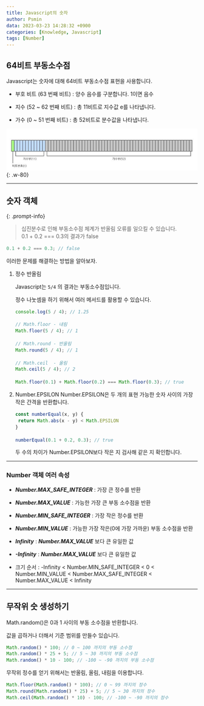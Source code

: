 ```yaml
---
title: Javascript의 숫자
author: Psmin
data: 2023-03-23 14:28:32 +0900
categories: [Knowledge, Javascript]
tags: [Number]
---
```


## 64비트 부동소수점

Javascript는 숫자에 대해 64비트 부동소수점 표현을 사용합니다.

- 부호 비트 (63 번째 비트)
  : 양수 음수를 구분합니다. 1이면 음수

- 지수 (52 ~ 62 번째 비트)
  : 총 11비트로 지수값 e를 나타냅니다.

- 가수 (0 ~ 51 번째 비트)
  : 총 52비트로 분수값을 나타냅니다.

![js-number](/assets/img/js-number.png){: .w-80}

---

## 숫자 객체

{: .prompt-info}

> 십진분수로 인해 부동소수점 체계가 반올림 오류를 일으킬 수 있습니다.  
> 0.1 + 0.2 === 0.3의 결과가 false

```js
0.1 + 0.2 === 0.3; // false
```

이러한 문제를 해결하는 방법을 알아보자.

1. 정수 반올림

   Javascript는 `5/4` 의 결과는 부동소수점입니다.

   정수 나눗셈을 하기 위해서 여러 메서드를 활용할 수 있습니다.

   ```js
   console.log(5 / 4); // 1.25

   // Math.floor - 내림
   Math.floor(5 / 4); // 1

   // Math.round - 반올림
   Math.round(5 / 4); // 1

   // Math.ceil  - 올림
   Math.ceil(5 / 4); // 2

   Math.floor(0.1) + Math.floor(0.2) === Math.floor(0.3); // true
   ```

2. Number.EPSILON
   Number.EPSILON은 두 개의 표현 가능한 숫자 사이의 가장 작은 간격을 반환합니다.

   ```js
   const numberEqual(x, y) {
    return Math.abs(x - y) < Math.EPSILON
   }

   numberEqual(0.1 + 0.2, 0.3); // true
   ```

   두 수의 차이가 Number.EPSILON보다 작은 지 검사해 같은 지 확인합니다.

---

### Number 객체 여러 속성

- **_Number.MAX_SAFE_INTEGER_** : 가장 큰 정수를 반환
- **_Number.MAX_VALUE_** : 가능한 가장 큰 부동 소수점을 반환
- **_Number.MIN_SAFE_INTEGER_** : 가장 작은 정수를 반환
- **_Number.MIN_VALUE_** : 가능한 가장 작은(0에 가장 가까운) 부동 소수점을 반환
- **_Infinity_** : **_Number.MAX_VALUE_** 보다 큰 유일한 값
- **_-Infinity_** : **_Number.MAX_VALUE_** 보다 큰 유일한 값

- 크기 순서
  : -Infinity < Number.MIN_SAFE_INTEGER < 0 < Number.MIN_VALUE < Number.MAX_SAFE_INTEGER < Number.MAX_VALUE < Infinity

---

## 무작위 숫 생성하기

Math.random()은 0과 1 사이의 부동 소수점을 반환합니다.

값을 곱하거나 더해서 기준 범위를 만들수 있습니다.

```js
Math.random() * 100; // 0 ~ 100 까지의 부동 소수점
Math.random() * 25 + 5; // 5 ~ 30 까지의 부동 소수점
Math.random() * 10 - 100; // -100 ~ -90 까지의 부동 소수점
```

무작위 정수를 얻기 위해서는 반올림, 올림, 내림을 이용합니다.

```js
Math.floor(Math.random() * 100); // 0 ~ 99 까지의 정수
Math.round(Math.random() * 25) + 5; // 5 ~ 30 까지의 정수
Math.ceil(Math.random() * 10) - 100; // -100 ~ -90 까지의 정수
```
